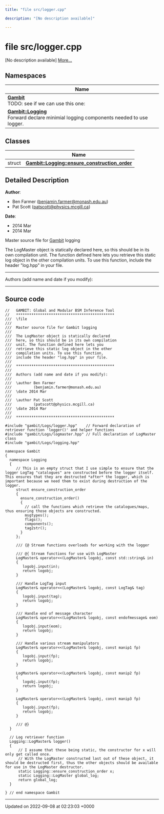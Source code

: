 ```yaml
---
title: "file src/logger.cpp"

description: "[No description available]"

---
```


# file src/logger.cpp

[No description available] [More...](#detailed-description)

## Namespaces

| Name           |
| -------------- |
| **[Gambit](/documentation/code/namespaces/namespacegambit/)** <br>TODO: see if we can use this one:  |
| **[Gambit::Logging](/documentation/code/namespaces/namespacegambit_1_1logging/)** <br>Forward declare minimial logging components needed to use logger.  |

## Classes

|                | Name           |
| -------------- | -------------- |
| struct | **[Gambit::Logging::ensure_construction_order](/documentation/code/classes/structgambit_1_1logging_1_1ensure__construction__order/)**  |

## Detailed Description


**Author**: 

  * Ben Farmer ([benjamin.farmer@monash.edu.au](mailto:benjamin.farmer@monash.edu.au)) 
  * Pat Scott ([patscott@physics.mcgill.ca](mailto:patscott@physics.mcgill.ca)) 


**Date**: 

  * 2014 Mar
  * 2014 Mar


Master source file for [Gambit](/documentation/code/namespaces/namespacegambit/) logging

The LogMaster object is statically declared here, so this should be in its own compilation unit. The function defined here lets you retrieve this static log object in the other compilation units. To use this function, include the header "log.hpp" in your file.



------------------

Authors (add name and date if you modify):



------------------




## Source code

```
//   GAMBIT: Global and Modular BSM Inference Tool
//   *********************************************
///  \file
///
///  Master source file for Gambit logging
///
///  The LogMaster object is statically declared
///  here, so this should be in its own compilation
///  unit. The function defined here lets you
///  retrieve this static log object in the other
///  compilation units. To use this function,
///  include the header "log.hpp" in your file.
///
///  *********************************************
///
///  Authors (add name and date if you modify):
///   
///  \author Ben Farmer
///          (benjamin.farmer@monash.edu.au)
///  \date 2014 Mar
///
///  \author Pat Scott
///          (patscott@physics.mcgill.ca)
///  \date 2014 Mar
///
///  *********************************************

#include "gambit/Logs/logger.hpp"    // Forward declaration of retriever function 'logger()' and helper functions
#include "gambit/Logs/logmaster.hpp" // Full declaration of LogMaster class
#include "gambit/Logs/logging.hpp"

namespace Gambit
{
  namespace Logging
  {
     // This is an empty struct that I use simple to ensure that the logger LogTag "catalogues" are constructed before the logger itself. This ensures that they are destructed *after* the logger, which is important because we need them to exist during destruction of the logger.
     struct ensure_construction_order
     {
       ensure_construction_order()
       {
         // call the functions which retrieve the catalogues/maps, thus ensuring those objects are constructed.
         msgtypes();
         flags();
         components();
         tag2str();
       }
     };
     
     /// {@ Stream functions overloads for working with the logger

     /// @{ Stream functions for use with LogMaster
     LogMaster& operator<<(LogMaster& logobj, const std::string& in)
     {
        logobj.input(in);
        return logobj;
     }

     /// Handle LogTag input
     LogMaster& operator<<(LogMaster& logobj, const LogTag& tag)
     {
        logobj.input(tag);
        return logobj;
     }

     /// Handle end of message character
     LogMaster& operator<<(LogMaster& logobj, const endofmessage& eom)
     {
        logobj.input(eom);
        return logobj;
     }

     /// Handle various stream manipulators
     LogMaster& operator<<(LogMaster& logobj, const manip1 fp)
     {
        logobj.input(fp);
        return logobj;
     }

     LogMaster& operator<<(LogMaster& logobj, const manip2 fp)
     {
        logobj.input(fp);
        return logobj;
     }

     LogMaster& operator<<(LogMaster& logobj, const manip3 fp)
     {
        logobj.input(fp);
        return logobj;
     }

     /// @}
  }
 
  // Log retriever function
  Logging::LogMaster& logger()
  {
      // I assume that these being static, the constructor for x will only get called once.
      // With the LogMaster constructed last out of these object, it should be destructed first, thus the other objects should be available for use in the LogMaster destructor.
      static Logging::ensure_construction_order x;
      static Logging::LogMaster global_log;
      return global_log;
  }

} // end namespace Gambit
```


-------------------------------

Updated on 2022-09-08 at 02:23:03 +0000
